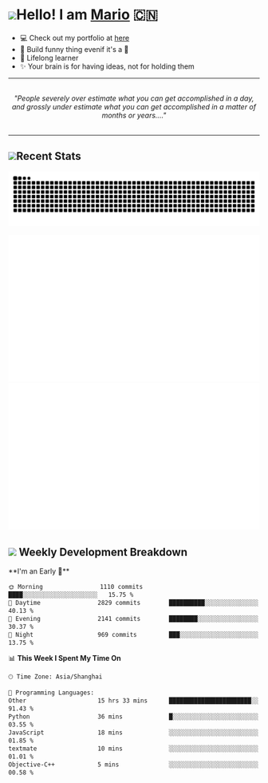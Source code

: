 <h1><a href = "#"><img src="https://media.giphy.com/media/VgCDAzcKvsR6OM0uWg/giphy.gif" width="50"></a><span>Hello! I am <a href="https://github.com/mario1in">Mario</a></span> 🇨🇳 </h1>

- 💻 Check out my portfolio at [here](https://shixiong.name)
- 🔨 Build funny thing evenif it's a 💩
- 🚀 Lifelong learner
- ✨ Your brain is for having ideas, not for holding them

<hr/>
<br/>
<div align="center">
<i>"People severely over estimate what you can get accomplished in a day, and grossly under estimate what you can get accomplished in a matter of months or years...." </i>
</div>
<br/>
<hr/>

<h2 align="left">
  <a href="#"><img src="https://emojis.slackmojis.com/emojis/images/1643514389/3643/cool-doge.gif?1643514389" height="30"></a>Recent Stats
</h2>

<picture>
  <source
    media="(prefers-color-scheme: dark)"
    srcset="https://raw.githubusercontent.com/mario1in/mario1in/output/github-contribution-grid-snake-dark.svg"
  />
  <source
    media="(prefers-color-scheme: light)"
    srcset="https://raw.githubusercontent.com/mario1in/mario1in/output/github-contribution-grid-snake.svg"
  />
  <img
    alt="github contribution grid snake animation"
    src="https://raw.githubusercontent.com/mario1in/mario1in/output/github-contribution-grid-snake.svg"
  />
</picture>

![overview](https://raw.githubusercontent.com/mario1in/mario1in/stats-output/generated/overview.svg)
![languages](https://raw.githubusercontent.com/mario1in/mario1in/stats-output/generated/languages.svg)

<h2 align="left">
  <a href="#"><img src="https://emojis.slackmojis.com/emojis/images/1643514062/184/nyancat_big.gif?1643514062" height="30"></a> Weekly Development Breakdown
</h2>
<!--START_SECTION:waka-->
**I'm an Early 🐤** 

```text
🌞 Morning                1110 commits        ████░░░░░░░░░░░░░░░░░░░░░   15.75 % 
🌆 Daytime                2829 commits        ██████████░░░░░░░░░░░░░░░   40.13 % 
🌃 Evening                2141 commits        ████████░░░░░░░░░░░░░░░░░   30.37 % 
🌙 Night                  969 commits         ███░░░░░░░░░░░░░░░░░░░░░░   13.75 % 
```


📊 **This Week I Spent My Time On** 

```text
🕑︎ Time Zone: Asia/Shanghai

💬 Programming Languages: 
Other                    15 hrs 33 mins      ███████████████████████░░   91.43 % 
Python                   36 mins             █░░░░░░░░░░░░░░░░░░░░░░░░   03.55 % 
JavaScript               18 mins             ░░░░░░░░░░░░░░░░░░░░░░░░░   01.85 % 
textmate                 10 mins             ░░░░░░░░░░░░░░░░░░░░░░░░░   01.01 % 
Objective-C++            5 mins              ░░░░░░░░░░░░░░░░░░░░░░░░░   00.58 % 
```


<!--END_SECTION:waka-->

